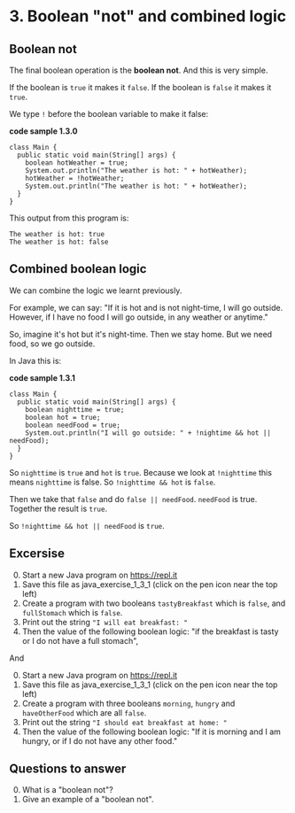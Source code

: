# 3. Boolean "not" and combined logic

## Boolean not

The final boolean operation is the **boolean not**. And this is very simple. 

If the boolean is `true` it makes it `false`. If the boolean is `false` it makes it `true`.

We type `!` before the boolean variable to make it false:

**code sample 1.3.0**
```
class Main {
  public static void main(String[] args) {
    boolean hotWeather = true;
    System.out.println("The weather is hot: " + hotWeather);
    hotWeather = !hotWeather;
    System.out.println("The weather is hot: " + hotWeather);
  }
}
```

This output from this program is:

```
The weather is hot: true
The weather is hot: false
```

## Combined boolean logic

We can combine the logic we learnt previously. 

For example, we can say: "If it is hot and is not night-time, I will go outside. However, if I have no food I will go outside, in any weather or anytime."

So, imagine it's hot but it's night-time. Then we stay home. But we need food, so we go outside.

In Java this is: 

**code sample 1.3.1**
```
class Main {
  public static void main(String[] args) {
    boolean nighttime = true;
    boolean hot = true;
    boolean needFood = true;
    System.out.println("I will go outside: " + !nightime && hot || needFood);
  }
}
```

So `nighttime` is `true` and `hot` is `true`. Because we look at `!nighttime` this means `nighttime` is false.  So `!nighttime && hot` is `false`. 

Then we take that `false` and do `false || needFood`. `needFood` is true. Together the result is `true`.

So `!nighttime && hot || needFood` is `true`.

## Excersise

0. Start a new Java program on https://repl.it
0. Save this file as java_exercise_1_3_1 (click on the pen icon near the top left)
0. Create a program with two booleans `tastyBreakfast` which is `false`, and `fullStomach` which is `false`.
0. Print out the string `"I will eat breakfast: "` 
0. Then the value of the following boolean logic: "if the breakfast is tasty or I do not have a full stomach", 

And 

0. Start a new Java program on https://repl.it
0. Save this file as java_exercise_1_3_1 (click on the pen icon near the top left)
0. Create a program with three booleans `morning`, `hungry` and `haveOtherFood` which are all `false`.
0. Print out the string `"I should eat breakfast at home: "` 
0. Then the value of the following boolean logic: "If it is morning and I am hungry, or if I do not have any other food." 

## Questions to answer ##

0. What is a "boolean not"?
0. Give an example of a "boolean not".
